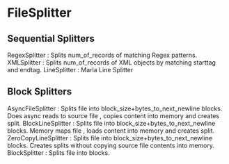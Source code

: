 FileSplitter
============

Sequential Splitters
---------------------

RegexSplitter : Splits num_of_records of matching Regex patterns.
XMLSplitter : Splits num_of_records of XML objects by matching starttag and endtag. 
LineSplitter : Marla Line Splitter

Block Splitters
----------------

AsyncFileSplitter : Splits file into block_size+bytes_to_next_newline blocks. Does async reads to source file , copies content into memory and  creates split.
BlockLineSplitter :  Splits file into block_size+bytes_to_next_newline blocks. Memory maps file , loads content into memory and creates split.
ZeroCopyLineSplitter : Splits file into block_size+bytes_to_next_newline blocks. Creates splits without copying source file contents into memory.
BlockSplitter : Splits file into blocks.
